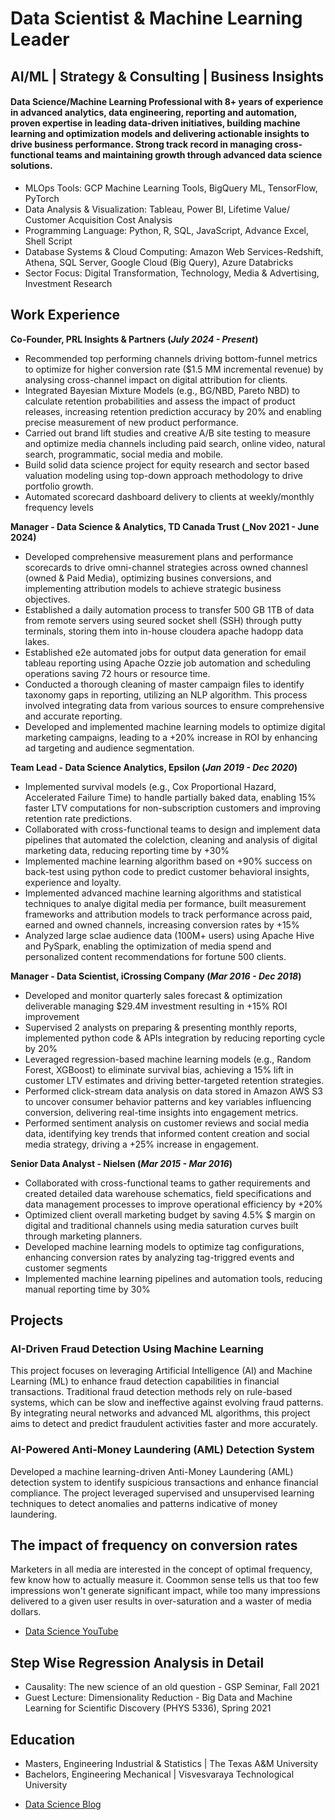 # Data Scientist & Machine Learning Leader
## AI/ML | Strategy & Consulting | Business Insights

#### Data Science/Machine Learning Professional with 8+ years of experience in advanced analytics, data engineering, reporting and automation, proven expertise in leading data-driven initiatives, building machine learning and optimization models and delivering actionable insights to drive business performance. Strong track record in managing cross-functional teams and maintaining growth through advanced data science solutions.

- MLOps Tools: GCP Machine Learning Tools, BigQuery ML, TensorFlow, PyTorch
- Data Analysis & Visualization: Tableau, Power BI, Lifetime Value/ Customer Acquisition Cost Analysis
- Programming Language: Python, R, SQL, JavaScript, Advance Excel, Shell Script
- Database Systems & Cloud Computing: Amazon Web Services-Redshift, Athena, SQL Server, Google Cloud (Big Query), Azure Databricks
- Sector Focus: Digital Transformation, Technology, Media & Advertising, Investment Research

## Work Experience
**Co-Founder, PRL Insights & Partners (_July 2024 - Present_)**
- Recommended top performing channels driving bottom-funnel metrics to optimize for higher conversion rate ($1.5 MM incremental revenue) by analysing cross-channel impact on digital attribution for clients.
- Integrated Bayesian Mixture Models (e.g., BG/NBD, Pareto NBD) to calculate retention probabilities and assess the impact of product releases, increasing retention prediction accuracy by 20% and enabling precise measurement of new product performance.
- Carried out brand lift studies and creative A/B site testing to measure and optimize media channels including paid search, online video, natural search, programmatic, social media and mobile.
- Build solid data science project for equity research and sector based valuation modeling using top-down approach methodology to drive portfolio growth.
- Automated scorecard dashboard delivery to clients at weekly/monthly frequency levels

**Manager - Data Science & Analytics, TD Canada Trust (_Nov 2021 - June 2024)**
- Developed comprehensive measurement plans and performance scorecards to drive omni-channel strategies across owned channesl (owned & Paid Media), optimizing busines conversions, and implementing attribution models to achieve strategic business objectives.
- Established a daily automation process to transfer 500 GB 1TB of data from remote servers using seured socket shell (SSH) through putty terminals, storing them into in-house cloudera apache hadopp data lakes.
- Established e2e automated jobs for output data generation for email tableau reporting using Apache Ozzie job automation and scheduling operations saving 72 hours or resource time.
- Conducted a thorough cleaning of master campaign files to identify taxonomy gaps in reporting, utilizing an NLP algorithm. This process involved integrating data from various sources to ensure comprehensive and accurate reporting.
- Developed and implemented machine learning models to optimize digital marketing campaigns, leading to a +20% increase in ROI by enhancing ad targeting and audience segmentation.

**Team Lead - Data Science Analytics, Epsilon (_Jan 2019 - Dec 2020_)**
- Implemented survival models (e.g., Cox Proportional Hazard, Accelerated Failure Time) to handle partially baked data, enabling 15% faster LTV computations for non-subscription customers and improving retention rate predictions.
- Collaborated with cross-functional teams to design and implement data pipelines that automated the colelction, cleaning and analysis of digital marketing data, reducing reporting time by +30%
- Implemented machine learning algorithm based on +90% success on back-test using python code to predict customer behavioral insights, experience and loyalty.
- Implemented advanced machine learning algorithms and statistical techniques to analye digital media per formance, built measurement frameworks and attribution models to track performance across paid, earned and owned channels, increasing conversion rates by +15%
- Analyzed large sclae audience data (100M+ users) using Apache Hive and PySpark, enabling the optimization of media spend and personalized content recommendations for fortune 500 clients.

**Manager - Data Scientist, iCrossing Company (_Mar 2016 - Dec 2018_)**
- Developed and monitor quarterly sales forecast & optimization deliverable managing $29.4M investment resulting in +15% ROI improvement
- Supervised 2 analysts on preparing & presenting monthly reports, implemented python code & APIs integration by reducing reporting cycle by 20%
- Leveraged regression-based machine learning models (e.g., Random Forest, XGBoost) to eliminate survival bias, achieving a 15% lift in customer LTV estimates and driving better-targeted retention strategies.
- Performed click-stream data analysis on data stored in Amazon AWS S3 to uncover consumer behavior patterns and key variables influencing conversion, delivering real-time insights into engagement metrics.
- Performed sentiment analysis on customer reviews and social media data, identifying key trends that informed content creation and social media strategy, driving a +25% increase in engagement.

**Senior Data Analyst - Nielsen (_Mar 2015 - Mar 2016_)**
- Collaborated with cross-functional teams to gather requirements and created detailed data warehouse schematics, field specifications and data management processes to improve operational efficiency by +20%
- Optimized client overall marketing budget by saving 4.5% $ margin on digital and traditional channels using media saturation curves built through marketing planners.
- Developed machine learning models to optimize tag configurations, enhancing conversion rates by analyzing tag-triggred events and customer segments
- Implemented machine learning pipelines and automation tools, reducing manual reporting time by 30%

## Projects
<!--
### Scoring modeling in marketing research to improve response rate of marketing campaigns
[Publication](https://www.mdpi.com/1424-8220/22/8/3048) 

The concepot of RFM **(Recency, Frequency and Monetary)** in market research extent way back when historical transactions started to be collected in databases. Suddenly, we had DB-managers and analst looking into databases to understand response rate performance to evaluate direct marketing campaigns effectiveness. By simply looking into co-horts based on RFM, analysts were able to notic stark changes in customer responses to similar campaigns. So, in order to improve performance, they would mail customers more frequently who are more likely to respond than others. -->

### AI-Driven Fraud Detection Using Machine Learning
This project focuses on leveraging Artificial Intelligence (AI) and Machine Learning (ML) to enhance fraud detection capabilities in financial transactions. Traditional fraud detection methods rely on rule-based systems, which can be slow and ineffective against evolving fraud patterns. By integrating neural networks and advanced ML algorithms, this project aims to detect and predict fraudulent activities faster and more accurately.

<!--### Using Marketing Mix Modeling (MMM) to evaluate media and campaign effectiveness
 [Publication](https://www.mdpi.com/1424-8220/22/11/4240) 

MMM is a statistical analysis to estimate the past impact and predict the future impact of various marketing tactics on sales, can deeply inform marketing plans.
I created a **full stack econometric model** for marketing mix to evaluate the sales forecast, it is important to understand the concept of advertising stock (adstock) decomposition for campaigns, the level of reach, penetration and frequency ordering to manage various media channels. We would also go into details of how sales distribution and price-promotion plays role in creating a full stack economic models.
-->
### AI-Powered Anti-Money Laundering (AML) Detection System
Developed a machine learning-driven Anti-Money Laundering (AML) detection system to identify suspicious transactions and enhance financial compliance. The project leveraged supervised and unsupervised learning techniques to detect anomalies and patterns indicative of money laundering.

<!-- ![Bike Study](/assets/img/bike_study.jpeg) -->

## The impact of frequency on conversion rates
Marketers in all media are interested in the concept of optimal frequency, few know how to actually measure it. Coommon sense tells us that too few impressions won't generate significant impact, while too many impressions delivered to a given user results in over-saturation and a waster of media dollars.

- [Data Science YouTube](https://www.youtube.com/@HeathThapa)

## Step Wise Regression Analysis in Detail
- Causality: The new science of an old question - GSP Seminar, Fall 2021
- Guest Lecture: Dimensionality Reduction - Big Data and Machine Learning for Scientific Discovery (PHYS 5336), Spring 2021

## Education
- Masters, Engineering Industrial & Statistics | The Texas A&M University
- Bachelors, Engineering Mechanical | Visvesvaraya Technological University

<!--
## Publications
1. Talebi S., Lary D.J., Wijeratne L. OH., and Lary, T. Modeling Autonomic Pupillary Responses from External Stimuli Using Machine Learning (2019). DOI: 10.26717/BJSTR.2019.20.003446
2. Wijeratne, L.O.; Kiv, D.R.; Aker, A.R.; Talebi, S.; Lary, D.J. Using Machine Learning for the Calibration of Airborne Particulate Sensors. Sensors 2020, 20, 99.
3. Lary, D.J.; Schaefer, D.; Waczak, J.; Aker, A.; Barbosa, A.; Wijeratne, L.O.H.; Talebi, S.; Fernando, B.; Sadler, J.; Lary, T.; Lary, M.D. Autonomous Learning of New Environments with a Robotic Team Employing Hyper-Spectral Remote Sensing, Comprehensive In-Situ Sensing and Machine Learning. Sensors 2021, 21, 2240. https://doi.org/10.3390/s21062240
4. Zhang, Y.; Wijeratne, L.O.H.; Talebi, S.; Lary, D.J. Machine Learning for Light Sensor Calibration. Sensors 2021, 21, 6259. https://doi.org/10.3390/s21186259
5. Talebi, S.; Waczak, J.; Fernando, B.; Sridhar, A.; Lary, D.J. Data-Driven EEG Band Discovery with Decision Trees. Preprints 2022, 2022030145 (doi: 10.20944/preprints202203.0145.v1).
6. Fernando, B.A.; Sridhar, A.; Talebi, S.; Waczak, J.; Lary, D.J. Unsupervised Blink Detection Using Eye Aspect Ratio Values. Preprints 2022, 2022030200 (doi: 10.20944/preprints202203.0200.v1).
7. Talebi, S. et al. Decoding Physical and Cognitive Impacts of PM Concentrations at Ultra-fine Scales, 29 March 2022, PREPRINT (Version 1) available at Research Square [https://doi.org/10.21203/rs.3.rs-1499191/v1]
8. Lary, D.J. et al. (2022). Machine Learning, Big Data, and Spatial Tools: A Combination to Reveal Complex Facts That Impact Environmental Health. In: Faruque, F.S. (eds) Geospatial Technology for Human Well-Being and Health. Springer, Cham. https://doi.org/10.1007/978-3-030-71377-5_12
9. Wijerante, L.O.H. et al. (2022). Advancement in Airborne Particulate Estimation Using Machine Learning. In: Faruque, F.S. (eds) Geospatial Technology for Human Well-Being and Health. Springer, Cham. https://doi.org/10.1007/978-3-030-71377-5_13
-->
- [Data Science Blog](https://h-t-magarh.medium.com/)

